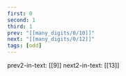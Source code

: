 ```yaml
---
first: 0
second: 1
third: 1
prev: "[[many_digits/0/10]]"
next: "[[many_digits/0/12]]"
tags: [odd]
---
```

prev2-in-text: [[9]]
next2-in-text: [[13]]
